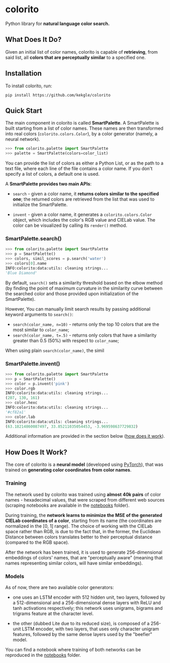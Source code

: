 # colorito

Python library for **natural language color search.**

## What Does It Do?

Given an initial list of color names, colorito is capable of **retrieving**, from 
said list, all **colors that are perceptually similar** to a specified one.

## Installation

To install colorito, run:

`pip install https://github.com/kekgle/colorito`


## Quick Start

The main component in colorito is called **SmartPalette**. A SmartPalette is 
built starting from a list of color names. These names are then transformed 
into real colors (`colorito.colors.Color`), by a color generator (namely, a 
neural network). 

```python
>>> from colorito.palette import SmartPalette
>>> palette = SmartPalette(colors=color_list)
```

You can provide the list of colors as either a Python List, or as the path
to a text file, where each line of the file contains a color name. If you
don't specify a list of colors, a default one is used.

A **SmartPalette provides two main APIs**:

* `search` - given a color name, it **returns colors similar to the specified 
one**; the returned colors are retrieved from the list that was used to 
initialize the SmartPalette.

* `invent` - given a color name, it generates a `colorito.colors.Color` object, 
which includes the color's RGB value and CIELab value. The color can be 
visualized by calling its `render()` method.

### SmartPalette.search()

```python
>>> from colorito.palette import SmartPalette
>>> p = SmartPalette()
>>> colors, simil_scores = p.search('water')
>>> colors[0].name
INFO:colorito:data:utils: cleaning strings...
'Blue Diamond'
```

By default, `search()` sets a similarity threshold based on the elbow method
(by finding the point of maximum curvature in the similarity curve between
the searched color and those provided upon initialization of the 
SmartPalette). 

However, You can manually limit search results by passing additional keyword 
arguments to `search()`:

* `search(color_name, n=10)` - returns only the top 10 colors that are the
most similar to `color_name`;
* `search(color_name, t=.5)` - returns only colors that have a similarity
greater than 0.5 (50%) with respect to `color_name`;

When using plain `search(color_name)`, the simil

### SmartPalette.invent()

```python
>>> from colorito.palette import SmartPalette
>>> p = SmartPalette()
>>> color = p.invent('pink')
>>> color.rgb
INFO:colorito:data:utils: cleaning strings...
(207, 130, 161)
>>> color.hexc
INFO:colorito:data:utils: cleaning strings...
'#cf82a1'
>>> color.lab
INFO:colorito:data:utils: cleaning strings...
(63.18214860087497, 33.85211035054453, -3.969598637729832)
```

Additional information are provided in the section below 
([how does it work](#how-does-it-work)).

## How Does It Work?

The core of colorito is a **neural model** (developed using [PyTorch](https://www.pytorch.org)),
that was trained on **generating color coordinates from color names**. 

### Training
The network used by colorito was trained using **almost 40k pairs** of color names - hexadecimal 
values, that were scraped from different web sources (scraping notebooks are available in
the [notebooks](https://www.github.com/kekgle/colorito/) folder).

During training, the **network learns to minimize the MSE of the generated CIELab coordinates of
a color**, starting from its name (the coordinates are normalized in the [0, 1] range). 
The choice of working with the CIELab space rather than RGB, is due to the fact that, in the 
former, the Euclidean Distance between colors translates better to their perceptual distance 
(compared to the RGB space).

After the network has been trained, it is used to generate 256-dimensional embeddings of colors'
names, that are "perceptually aware" (meaning that names representing similar colors, will have
similar embeddings).


### Models

As of now, there are two available color generators: 

* one uses an LSTM encoder with 512 hidden unit, two layers, followed by a 512-dimensional and a 
256-dimensional dense layers with ReLU and tanh activations respectively; this network uses unigrams,
bigrams and trigrams feature at the character level.

* the other (dubbed Lite due to its reduced size), is composed of a 256-unit LSTM encoder, with two
layers, that uses only character unigram features, followed by the same dense layers used by the
"beefier" model.

You can find a notebook where training of both networks can be reproduced in the
[notebooks](https://www.github.com/kekgle/colorito/) folder.

